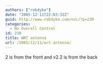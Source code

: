 ```yaml
---
authors: ["robdyke"]
date: "2005-12-11T22:03:32Z"
guid: http://www.robdyke.com/noc/?p=230
categories:
  - No Overall Control
id: 230
title: WRT antenna
url: /2005/12/11/wrt-antenna/
---
```

2 is from the front and v2.2 is from the back